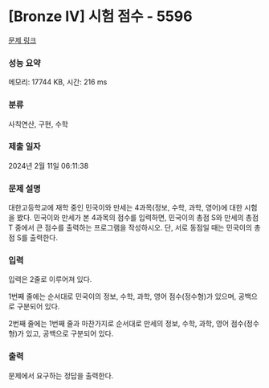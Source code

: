 # [Bronze IV] 시험 점수 - 5596 

[문제 링크](https://www.acmicpc.net/problem/5596) 

### 성능 요약

메모리: 17744 KB, 시간: 216 ms

### 분류

사칙연산, 구현, 수학

### 제출 일자

2024년 2월 11일 06:11:38

### 문제 설명

<p>대한고등학교에 재학 중인 민국이와 만세는 4과목(정보, 수학, 과학, 영어)에 대한 시험을 봤다. 민국이와 만세가 본 4과목의 점수를 입력하면, 민국이의 총점 S와 만세의 총점 T 중에서 큰 점수를 출력하는 프로그램을 작성하시오. 단, 서로 동점일 때는 민국이의 총점 S를 출력한다.</p>

### 입력 

 <p>입력은 2줄로 이루어져 있다.</p>

<p>1번째 줄에는 순서대로 민국이의 정보, 수학, 과학, 영어 점수(정수형)가 있으며, 공백으로 구분되어 있다.</p>

<p>2번째 줄에는 1번째 줄과 마찬가지로 순서대로 만세의 정보, 수학, 과학, 영어 점수(정수형)가 있고, 공백으로 구분되어 있다.</p>

### 출력 

 <p>문제에서 요구하는 정답을 출력한다.</p>

